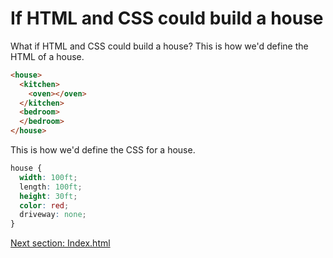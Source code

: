 # If HTML and CSS could build a house

What if HTML and CSS could build a house? This is how we'd define the HTML of a house.
```html
<house>
  <kitchen>
    <oven></oven>
  </kitchen>
  <bedroom>
  </bedroom>
</house>
```

This is how we'd define the CSS for a house.
```css
house {
  width: 100ft;
  length: 100ft;
  height: 30ft;
  color: red;
  driveway: none;
}
```

[Next section: Index.html](https://github.com/andytechyon/andytechyon.github.io/blob/master/resources/03-Index-html-file.md)
